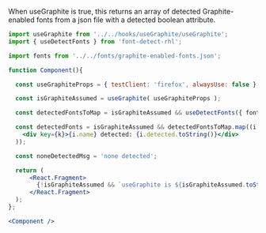 <!-- # useDetectFonts -->
When useGraphite is true, this returns an array of detected Graphite-enabled fonts from a json file with a detected boolean attribute.
```jsx
import useGraphite from '../../hooks/useGraphite/useGraphite';
import { useDetectFonts } from 'font-detect-rhl';

import fonts from '../../fonts/graphite-enabled-fonts.json';

function Component(){

  const useGraphiteProps = { testClient: 'firefox', alwaysUse: false };

  const isGraphiteAssumed = useGraphite( useGraphiteProps );

  const detectedFontsToMap = isGraphiteAssumed && useDetectFonts({ fonts });

  const detectedFonts = isGraphiteAssumed && detectedFontsToMap.map((i, k) => (
    <div key={k}>{i.name} detected: {i.detected.toString()}</div>
  ));

  const noneDetectedMsg = 'none detected';

  return (
      <React.Fragment>
        {!isGraphiteAssumed && `useGraphite is ${isGraphiteAssumed.toString()}.`}{detectedFonts.length !== 0 ? detectedFonts :  noneDetectedMsg}
      </React.Fragment>
  );
};

<Component />
```

